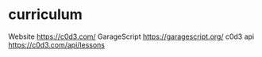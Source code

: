 # curriculum
Website
https://c0d3.com/
GarageScript
https://garagescript.org/
c0d3 api
https://c0d3.com/api/lessons
